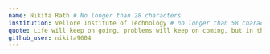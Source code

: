 ```yaml
---
name: Nikita Rath # No longer than 28 characters
institution: Vellore Institute of Technology # no longer than 58 characters
quote: Life will keep on going, problems will keep on coming, but in this process don't give up on your dreams that brought you here!! # no longer than 100 characters, avoid using quotes(") to guarantee the format remains the same.
github_user: nikita9604
---
```

